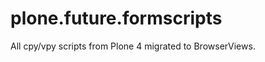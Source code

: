plone.future.formscripts
========================

All cpy/vpy scripts from Plone 4 migrated to BrowserViews.

